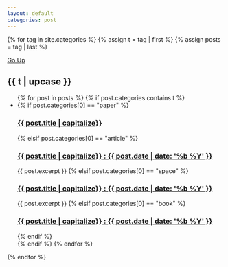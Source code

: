 ```yaml
---
layout: default
categories: post
---
```


{% for tag in site.categories  %}
  {% assign t = tag | first %}
  {% assign posts = tag | last %}

<a href = "#top">Go Up</a>
<h2 id={{ t|upcase }}> {{ t | upcase }} </h2>

<ul>
{% for post in posts %}
  {% if post.categories contains t %}
  <li>
  {% if post.categories[0] == "paper" %}
	    <h3><a href="{{ post.url }}"> {{ post.title | capitalize}}</a></h3>
	{% elsif post.categories[0] == "article" %}
	    <h3><a href="{{ post.url }}"> {{ post.title | capitalize}} : {{ post.date | date: '%b %Y' }} </a></h3>
	{{ post.excerpt }}
	{% elsif post.categories[0] == "space" %}
	    <h3><a href="{{ post.url }}"> {{ post.title | capitalize}} : {{ post.date | date: '%b %Y' }} </a></h3>
	{{ post.excerpt }}
	{% elsif post.categories[0] == "book" %}
	    <h3><a href="{{ post.url }}"> {{ post.title | capitalize}} : {{ post.date | date: '%b %Y' }} </a></h3>
	{% endif %}
  </li>
  {% endif %}
{% endfor %}
</ul>
{% endfor %}

